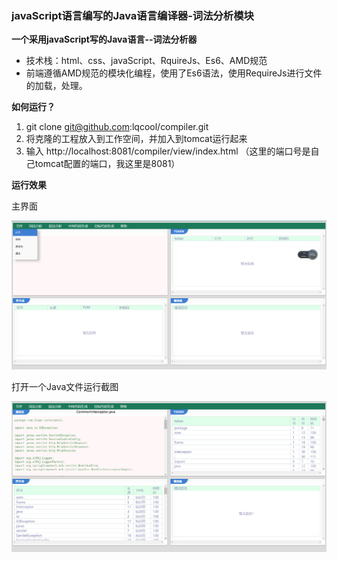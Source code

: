 ### javaScript语言编写的Java语言编译器-词法分析模块

**一个采用javaScript写的Java语言--词法分析器**

- 技术栈：html、css、javaScript、RquireJs、Es6、AMD规范
- 前端遵循AMD规范的模块化编程，使用了Es6语法，使用RequireJs进行文件的加载，处理。

**如何运行？**

1. git clone  git@github.com:lqcool/compiler.git
2. 将克隆的工程放入到工作空间，并加入到tomcat运行起来
3. 输入 http://localhost:8081/compiler/view/index.html   （这里的端口号是自己tomcat配置的端口，我这里是8081）

**运行效果**

主界面

![46](https://github.com/lqcool/notes/blob/master/%E4%BB%93%E5%BA%93%E5%9B%BE%E5%BA%93/46.png)

打开一个Java文件运行截图

![47](https://github.com/lqcool/notes/blob/master/%E4%BB%93%E5%BA%93%E5%9B%BE%E5%BA%93/47.png)

